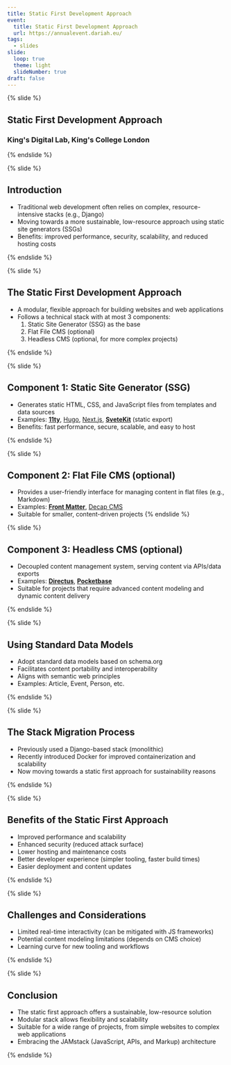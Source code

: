 ```yaml
---
title: Static First Development Approach
event:
  title: Static First Development Approach
  url: https://annualevent.dariah.eu/
tags:
  - slides
slide:
  loop: true
  theme: light
  slideNumber: true
draft: false
---
```


{% slide %}

## Static First Development Approach

### King's Digital Lab, King's College London

{% endslide %}

{% slide %}

## Introduction

- Traditional web development often relies on complex, resource-intensive stacks (e.g., Django)
- Moving towards a more sustainable, low-resource approach using static site generators (SSGs)
- Benefits: improved performance, security, scalability, and reduced hosting costs

{% endslide %}

{% slide %}

## The Static First Development Approach

- A modular, flexible approach for building websites and web applications
- Follows a technical stack with at most 3 components:
  1. Static Site Generator (SSG) as the base
  2. Flat File CMS (optional)
  3. Headless CMS (optional, for more complex projects)

{% endslide %}

{% slide %}

## Component 1: Static Site Generator (SSG)

- Generates static HTML, CSS, and JavaScript files from templates and data sources
- Examples: **[11ty](https://www.11ty.dev)**, [Hugo](https://gohugo.io),
  [Next.js](https://nextjs.org), **[SveteKit](https://kit.svelte.dev)** (static export)
- Benefits: fast performance, secure, scalable, and easy to host

{% endslide %}

{% slide %}

## Component 2: Flat File CMS (optional)

- Provides a user-friendly interface for managing content in flat files (e.g., Markdown)
- Examples: **[Front Matter](https://frontmatter.codes)**, [Decap CMS](https://decapcms.org/)
- Suitable for smaller, content-driven projects
  {% endslide %}

{% slide %}

## Component 3: Headless CMS (optional)

- Decoupled content management system, serving content via APIs/data exports
- Examples: **[Directus](https://directus.io)**, **[Pocketbase](https://pocketbase.io)**
- Suitable for projects that require advanced content modeling and dynamic content delivery

{% endslide %}

{% slide %}

## Using Standard Data Models

- Adopt standard data models based on schema.org
- Facilitates content portability and interoperability
- Aligns with semantic web principles
- Examples: Article, Event, Person, etc.

{% endslide %}

{% slide %}

## The Stack Migration Process

- Previously used a Django-based stack (monolithic)
- Recently introduced Docker for improved containerization and scalability
- Now moving towards a static first approach for sustainability reasons

{% endslide %}

{% slide %}

## Benefits of the Static First Approach

- Improved performance and scalability
- Enhanced security (reduced attack surface)
- Lower hosting and maintenance costs
- Better developer experience (simpler tooling, faster build times)
- Easier deployment and content updates

{% endslide %}

{% slide %}

## Challenges and Considerations

- Limited real-time interactivity (can be mitigated with JS frameworks)
- Potential content modeling limitations (depends on CMS choice)
- Learning curve for new tooling and workflows

{% endslide %}

{% slide %}

## Conclusion

- The static first approach offers a sustainable, low-resource solution
- Modular stack allows flexibility and scalability
- Suitable for a wide range of projects, from simple websites to complex web applications
- Embracing the JAMstack (JavaScript, APIs, and Markup) architecture

{% endslide %}
